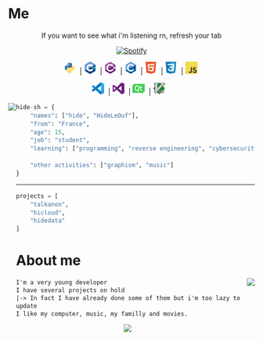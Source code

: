 # Me

<p align="center">If you want to see what i'm listening rn, refresh your tab</p>
<p align="center"> 
<a href="https://spotify-github-profile.vercel.app/api/view?uid=poturnt&redirect=true">
<img alt="Spotify" src="https://spotify-github-profile.vercel.app/api/view?uid=poturnt&cover_image=true&theme=novatorem&bar_color=58089b&bar_color_cover=true"/>
</a>
</p>
</p>

<p align="center"> 
  <code><img height="25" src="https://raw.githubusercontent.com/devicons/devicon/master/icons/python/python-original.svg"></code>&nbsp; |
  <code><img height="25" src="https://github.com/devicons/devicon/raw/master/icons/cplusplus/cplusplus-original.svg"></code>&nbsp; |
  <code><img height="25" src="https://github.com/devicons/devicon/raw/master/icons/csharp/csharp-original.svg"></code>&nbsp; |
  <code><img height="25" src="https://raw.githubusercontent.com/devicons/devicon/master/icons/c/c-original.svg"></code>&nbsp; |
  <code><img height="25" src="https://raw.githubusercontent.com/devicons/devicon/master/icons/html5/html5-original.svg"></code>&nbsp; |
  <code><img height="25" src="https://raw.githubusercontent.com/devicons/devicon/master/icons/css3/css3-original.svg"></code>&nbsp; |
  <code><img height="25" src="https://raw.githubusercontent.com/github/explore/80688e429a7d4ef2fca1e82350fe8e3517d3494d/topics/javascript/javascript.png"></code>&nbsp;
</p>

<p align="center"> 
  <code><img height="25" src="https://github.com/devicons/devicon/raw/master/icons/vscode/vscode-original.svg"></code>&nbsp; |
  <code><img height="25" src="https://github.com/devicons/devicon/raw/master/icons/visualstudio/visualstudio-plain.svg"></code>&nbsp; |
  <code><img height="25" src="https://github.com/devicons/devicon/raw/master/icons/qt/qt-original.svg"></code>&nbsp; |
  <code><img height="25" src="https://github.com/devicons/devicon/raw/master/icons/vim/vim-original.svg"></code>&nbsp;
</code>&nbsp;
</p>

<img align="left" height="380" src="https://cdn.discordapp.com/attachments/944685696797507624/993926907882131557/tumblr_72d9b6fc30d4eb5f3a7cb99913bff8c2_0ba0164c_640.webp"/>

```py
hide-sh = {
    "names": ["hide", "HideLeOuf"],
    "from": "France",
    "age": 15,
    "job": "student",
    "learning": ["programming", "reverse engineering", "cybersecurity"],

    "other activities": ["graphism", "music"]
}
```
---
```py
projects = [
    "talkanon",
    "hicloud",
    "hidedata"
]
```


# About me

<img align="right" height="100" src="https://cdn.discordapp.com/attachments/944685696797507624/993927374204838038/d927ec2-1487c3ad-5d81-4898-b78e-ee98f0e369a8.png">

```text
I'm a very young developer
I have several projects on hold
|-> In fact I have already done some of them but i'm too lazy to update
I like my computer, music, my familly and movies.
```

<p align="center">
  <img src="https://capsule-render.vercel.app/api?type=waving&color=black&height=60&section=footer"/>
</p>
